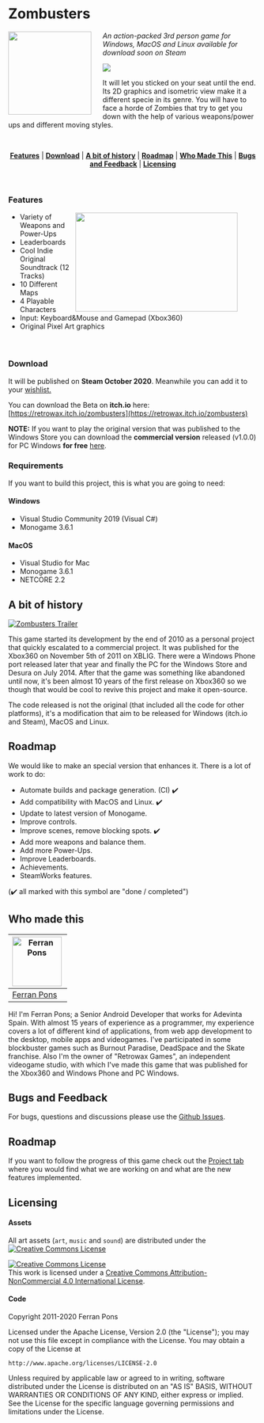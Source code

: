 Zombusters
==========

<img src="media/zombusters_logo.png" align="left" width="168px" height="168px"/>
<img align="left" width="0" height="168px" hspace="10"/>

*An action-packed 3rd person game for Windows, MacOS and Linux available for download soon on Steam*

<a href="https://store.steampowered.com/app/1272300/Zombusters/"><img src="https://img.shields.io/badge/zombusters-v1.1.0-green.svg" /></a>

It will let you sticked on your seat until the end. Its 2D graphics and isometric view make it a different specie in its genre. You will have to face a horde of Zombies that try to get you down with the help of various weapons/power ups and different moving styles.

<br/>

<p align="center">
<b><a href="#features">Features</a></b>
|
<b><a href="#download">Download</a></b>
|
<b><a href="#a-bit-of-history">A bit of history</a></b>
|
<b><a href="#roadmap">Roadmap</a></b>
|
<b><a href="#who-made-this">Who Made This</a></b>
|
<b><a href="#bugs-and-feedback">Bugs and Feedback</a></b>
|
<b><a href="#licensing">Licensing</a></b>
</p>
<br/>

### Features

<img align="right" width="0" height="328px" hspace="20"/>
<img src="https://store-images.s-microsoft.com/image/apps.65181.9007199266264130.ce1907f7-2a09-4572-9bf8-b23795a367f8.73855415-7fed-44c9-bbc4-793982d3029e?w=580&h=326&q=60&mode=letterbox&background=black" width="328" height="200px" align="right" />

* Variety of Weapons and Power-Ups
* Leaderboards
* Cool Indie Original Soundtrack (12 Tracks)
* 10 Different Maps
* 4 Playable Characters
* Input: Keyboard&Mouse and Gamepad (Xbox360)
* Original Pixel Art graphics
<br><br><br>


### Download

It will be published on **Steam October 2020**. Meanwhile you can add it to your <a href="https://store.steampowered.com/app/1272300/Zombusters/">wishlist.</a>

You can download the Beta on **itch.io** here: [https://retrowax.itch.io/zombusters](https://retrowax.itch.io/zombusters)

**NOTE:** If you want to play the original version that was published to the Windows Store you can download the **commercial version** released (v1.0.0) for PC Windows **for free** [here](https://github.com/retrowax/Zombusters-Enhanced-Edition/raw/master/releases/ZombustersInstaller-v1.0.0.msi).

### Requirements

If you want to build this project, this is what you are going to need:

#### Windows
* Visual Studio Community 2019 (Visual C#)
* Monogame 3.6.1

#### MacOS
* Visual Studio for Mac
* Monogame 3.6.1
* NETCORE 2.2


A bit of history
----------------

[![Zombusters Trailer](https://img.youtube.com/vi/mYXBIZX9VgQ/0.jpg)](https://www.youtube.com/watch?v=mYXBIZX9VgQ)

This game started its development by the end of 2010 as a personal project that quickly escalated to a commercial project. It was published for the Xbox360 on November 5th of 2011 on XBLIG. There were a Windows Phone port released later that year and finally the PC for the Windows Store and Desura on July 2014. After that the game was something like abandoned until now, it's been almost 10 years of the first release on Xbox360 so we though that would be cool to revive this project and make it open-source.

The code released is not the original (that included all the code for other platforms), it's a modification that aim to be released for Windows (itch.io and Steam), MacOS and Linux.


Roadmap
-------

We would like to make an special version that enhances it. There is a lot of work to do:

* Automate builds and package generation. (CI) :heavy_check_mark:
* Add compatibility with MacOS and Linux. :heavy_check_mark:
* Update to latest version of Monogame.
* Improve controls.
* Improve scenes, remove blocking spots. :heavy_check_mark:
* Add more weapons and balance them.
* Add more Power-Ups.
* Improve Leaderboards.
* Achievements.
* SteamWorks features.

(:heavy_check_mark: all marked with this symbol are "done / completed")


Who made this
--------------

| <a href="https://github.com/ferranpons"><img src="https://avatars2.githubusercontent.com/u/1225463?v=3&s=460" alt="Ferran Pons" align="left" height="100" width="100" /></a>
|---
| [Ferran Pons](https://github.com/ferranpons)

Hi! I'm Ferran Pons; a Senior Android Developer that works for Adevinta Spain. With almost 15 years of experience as a programmer, my experience covers a lot of different kind of applications, from web app development to the desktop, mobile apps and videogames. I've participated in some blockbuster games such as Burnout Paradise, DeadSpace and the Skate franchise. Also I'm the owner of "Retrowax Games", an independent videogame studio, with which I've made this game that was published for the Xbox360 and Windows Phone and PC Windows.


Bugs and Feedback
-----------------

For bugs, questions and discussions please use the [Github Issues](https://github.com/retrowax/Zombusters/issues).


Roadmap
-------

If you want to follow the progress of this game check out the [Project tab](https://github.com/retrowax/Zombusters/projects/1) where you would find what we are working on and what are the new features implemented.


Licensing
---------

#### Assets

All art assets (``art``, ``music`` and
``sound``) are distributed under the <a rel="license" href="http://creativecommons.org/licenses/by-nc/4.0/"><img alt="Creative Commons License" style="border-width:0" src="https://i.creativecommons.org/l/by-nc/4.0/80x15.png" /></a>

<a rel="license" href="http://creativecommons.org/licenses/by-nc/4.0/"><img alt="Creative Commons License" style="border-width:0" src="https://i.creativecommons.org/l/by-nc/4.0/88x31.png" /></a><br />This work is licensed under a <a rel="license" href="http://creativecommons.org/licenses/by-nc/4.0/">Creative Commons Attribution-NonCommercial 4.0 International License</a>.


#### Code

Copyright 2011-2020 Ferran Pons

Licensed under the Apache License, Version 2.0 (the "License");
you may not use this file except in compliance with the License.
You may obtain a copy of the License at

    http://www.apache.org/licenses/LICENSE-2.0

Unless required by applicable law or agreed to in writing, software
distributed under the License is distributed on an "AS IS" BASIS,
WITHOUT WARRANTIES OR CONDITIONS OF ANY KIND, either express or implied.
See the License for the specific language governing permissions and
limitations under the License.
